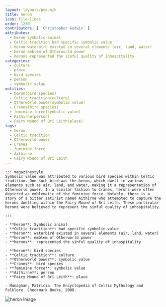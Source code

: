 ```yaml
---
layout: layouts/pce.njk
title: heron
icon: file-lines
order: 1230
contributors: [ 'Christopher Godwin' ]
attributes:
  - heron Symbolic animal
  - Celtic tradition had specific symbolic value
  - heron waterbird existed in several elements (air, land, water)
  - heron emblem of Otherworld power
  - herons represented the sinful quality of inhospitality
categories:
  - culture
  - place
  - bird species
  - person
  - symbolic value
entities:
  - heron(bird species)
  - Celtic tradition(culture)
  - Otherworld power(symbolic value)
  - Cranes(bird species)
  - feminine force(symbolic value)
  - Aithirne(person)
  - Fairy Mound of Brí Léith(place)
tags:
  - heron
  - Celtic tradition
  - Otherworld power
  - Cranes
  - feminine force
  - Aithirne
  - Fairy Mound of Brí Léith
---
```

``` tab [group1:Info]
::: magazinestyle
Symbolic value was attributed to various bird species within Celtic tradition. One such bird was the heron, which dwelt in various elements such as air, land, and water, making it a representation of Otherworld power. In a similar fashion to Cranes, herons were often depicted as emblematic of the feminine force. Notably, there is a story of a bitter satirist named Aithirne who attempted to capture the herons dwelling within the Fairy Mound of Brí Léith. These particular herons were believed to represent the sinful quality of inhospitality.

:::
```
``` tab [group1:Attributes]
- **heron**: Symbolic animal
- **Celtic tradition**: had specific symbolic value
- **heron**: waterbird existed in several elements (air, land, water)
- **heron**: emblem of Otherworld power
- **herons**: represented the sinful quality of inhospitality
```
``` tab [group1:Entities]
- **heron**: bird species
- **Celtic tradition**: culture
- **Otherworld power**: symbolic value
- **Cranes**: bird species
- **feminine force**: symbolic value
- **Aithirne**: person
- **Fairy Mound of Brí Léith**: place
```
``` tab [group1:Sources]
- Monaghan, Patricia. The Encyclopedia of Celtic Mythology and Folklore. Checkmark Books, 2008.
```
![heron Image](https://upload.wikimedia.org/wikipedia/commons/thumb/9/9e/Ardeidae-01.jpg/1200px-Ardeidae-01.jpg)
